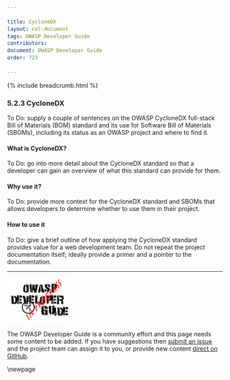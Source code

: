```yaml
---

title: CycloneDX
layout: col-document
tags: OWASP Developer Guide
contributors:
document: OWASP Developer Guide
order: 723

---
```


{% include breadcrumb.html %}

### 5.2.3 CycloneDX

To Do: supply a couple of sentences on the OWASP CycloneDX full-stack Bill of Materials (BOM) standard
and its use for Software Bill of Materials (SBOMs), including its status as an OWASP project and where to find it.

#### What is CycloneDX?

To Do: go into more detail about the CycloneDX standard so that a developer
can gain an overview of what this standard can provide for them.

#### Why use it?

To Do: provide more context for the CycloneDX standard and SBOMs that allows developers to determine
whether to use them in their project.

#### How to use it

To Do: give a brief outline of how applying the CycloneDX standard provides value for a web development team.
Do not repeat the project documentation itself; ideally provide a primer and a pointer to the documentation.

----

![Developer Guide](../../assets/images/dg_wip.png "OWASP Developer Guide")

The OWASP Developer Guide is a community effort and this page needs some content to be added.
If you have suggestions then [submit an issue][issue070203] and the project team can assign it to you,
or provide new content [direct on GitHub][edit070203].

[issue070203]: https://github.com/OWASP/www-project-developer-guide/issues/new?labels=enhancement&template=request.md&title=Update:%2007-implementation/02-dependencies/03-cyclonedx
[edit070203]: https://github.com/OWASP/www-project-developer-guide/blob/main/draft/07-implementation/02-dependencies/03-cyclonedx.md

\newpage
